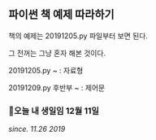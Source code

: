 ## 파이썬 책 예제 따라하기


책의 예제는 20191205.py 파일부터 보면 된다.

그 전꺼는 그냥 혼자 해본 것이다.

20191205.py ~ : 자료형

20191209.py 후반부 ~ : 제어문

### 🎁오늘 내 생일임 12월 11일

*since. 11.26 2019*